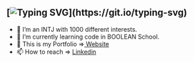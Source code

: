 ## [![Typing SVG](https://readme-typing-svg.demolab.com?font=Fira+Code&size=25&pause=5000&color=0D6EFD&multiline=true&width=750&height=40&lines=%F0%9F%91%8B+Hi%2C+I%E2%80%99m+%40michelecanini+J.+Full-Stack+Web+Dev.)](https://git.io/typing-svg) 
- 👀 I’m an INTJ with 1000 different interests.
- 🌱 I’m currently learning code in BOOLEAN School.
- :rocket: This is my Portfolio =><a href="http://example.com/](https://michelecanini.github.io" target="_blank"> Website</a>
- 📫 How to reach => [Linkedin](https://www.linkedin.com/in/michele-canini-1a71b2134/)

<!---
michelecanini/michelecanini is a ✨ special ✨ repository because its `README.md` (this file) appears on your GitHub profile.
You can click the Preview link to take a look at your changes.
--->
